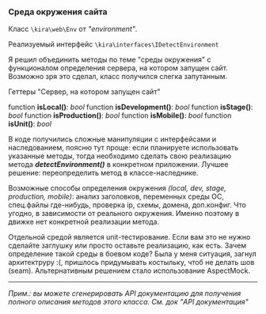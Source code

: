 ### Среда окружения сайта

Класс `\kira\web\Env` от *"environment"*.

Реализуемый интерфейс `\kira\interfaces\IDetectEnvironment`

Я решил объединить методы по теме "среды окружения" с функционалом определения сервера, на котором запущен сайт. Возможно зря это сделал, класс получился слегка запутанным.

Геттеры "Сервер, на котором запущен сайт"

function __isLocal()__: _bool_
function __isDevelopment()__: _bool_
function __isStage()__: _bool_
function __isProduction()__: _bool_
function __isMobile()__: _bool_
function __isUnit()__: _bool_

В коде получились сложные манипуляции с интерфейсами и наследованием, поясню тут проще: если планируете использовать указанные методы, тогда необходимо сделать свою реализацию метода ***detectEnvironment()*** в конкретном приложении. Лучшее решение: переопределить метод в классе-наследнике.

Возможные способы определения окружения *(local, dev, stage, production, mobile)*: анализ заголовков, переменных среды ОС, спец.файлы где-нибудь, проверка ip, схемы, домена, доп.конфиг. Что угодно, в зависимости от реального окружения. Именно поэтому в движке нет конкретной реализации метода.

Отдельной средой является unit-тестирование. Если вам это не нужно сделайте заглушку или просто оставьте реализацию, как есть. Зачем определение такой среды в боевом коде? Была у меня ситуация, загнул архитектруру :(, пришлось придумывать костыльку, чтоб не делать шов (seam). Альтернативным решением стало использование AspectMock.

---

*Прим.: вы можете сгенерировать API документацию для получения полного описания методов этого класса. См. док "API документация"*

